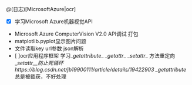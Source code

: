 @(日志)[MicrosoftAzure|ocr]
- [x] 学习Microsoft Azure机器视觉API
 - Microsoft Azure ComputerVision V2.0 API调试 打包
 - matplotlib.pyplot显示图片问题
 - 文件读取key url参数 json解析
- [ ]ocr应用程序框架
 学习\__getattribute__ \__getattr__ \__setattr__ 方法重定向
 \__setattr__防止死循环https://blog.csdn.net/jb19900111/article/details/19422903
 \__getattribute__ 总是被截获，不好处理
